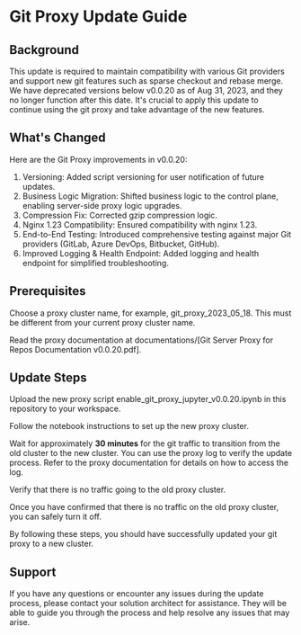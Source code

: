 # Git Proxy Update Guide
## Background
This update is required to maintain compatibility with various Git providers and support new git features such as sparse checkout and rebase merge. We have deprecated versions below v0.0.20 as of Aug 31, 2023, and they no longer function after this date. It's crucial to apply this update to continue using the git proxy and take advantage of the new features.

## What's Changed
Here are the Git Proxy improvements in v0.0.20:

1. Versioning: Added script versioning for user notification of future updates.
2. Business Logic Migration: Shifted business logic to the control plane, enabling server-side proxy logic upgrades.
3. Compression Fix: Corrected gzip compression logic.
4. Nginx 1.23 Compatibility: Ensured compatibility with nginx 1.23.
5. End-to-End Testing: Introduced comprehensive testing against major Git providers (GitLab, Azure DevOps, Bitbucket, GitHub).
6. Improved Logging & Health Endpoint: Added logging and health endpoint for simplified troubleshooting.

## Prerequisites
Choose a proxy cluster name, for example, git_proxy_2023_05_18. This must be different from your current proxy cluster name.

Read the proxy documentation at documentations/[Git Server Proxy for Repos Documentation v0.0.20.pdf].

## Update Steps
Upload the new proxy script enable_git_proxy_jupyter_v0.0.20.ipynb in this repository to your workspace.

Follow the notebook instructions to set up the new proxy cluster.

Wait for approximately **30 minutes** for the git traffic to transition from the old cluster to the new cluster. You can use the proxy log to verify the update process. Refer to the proxy documentation for details on how to access the log.

Verify that there is no traffic going to the old proxy cluster.

Once you have confirmed that there is no traffic on the old proxy cluster, you can safely turn it off.

By following these steps, you should have successfully updated your git proxy to a new cluster.

## Support
If you have any questions or encounter any issues during the update process, please contact your solution architect for assistance. They will be able to guide you through the process and help resolve any issues that may arise.